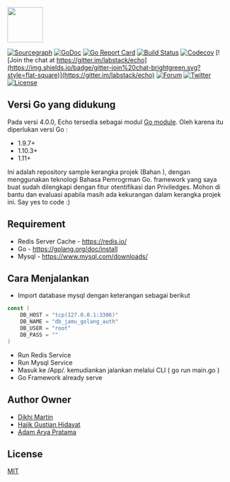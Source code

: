 <a href="https://echo.labstack.com"><img height="80" src="https://cdn.labstack.com/images/echo-logo.svg"></a>

[![Sourcegraph](https://sourcegraph.com/github.com/labstack/echo/-/badge.svg?style=flat-square)](https://sourcegraph.com/github.com/labstack/echo?badge)
[![GoDoc](http://img.shields.io/badge/go-documentation-blue.svg?style=flat-square)](http://godoc.org/github.com/labstack/echo)
[![Go Report Card](https://goreportcard.com/badge/github.com/labstack/echo?style=flat-square)](https://goreportcard.com/report/github.com/labstack/echo)
[![Build Status](http://img.shields.io/travis/labstack/echo.svg?style=flat-square)](https://travis-ci.org/labstack/echo)
[![Codecov](https://img.shields.io/codecov/c/github/labstack/echo.svg?style=flat-square)](https://codecov.io/gh/labstack/echo)
[![Join the chat at https://gitter.im/labstack/echo](https://img.shields.io/badge/gitter-join%20chat-brightgreen.svg?style=flat-square)](https://gitter.im/labstack/echo)
[![Forum](https://img.shields.io/badge/community-forum-00afd1.svg?style=flat-square)](https://forum.labstack.com)
[![Twitter](https://img.shields.io/badge/twitter-@labstack-55acee.svg?style=flat-square)](https://twitter.com/labstack)
[![License](http://img.shields.io/badge/license-mit-blue.svg?style=flat-square)](https://raw.githubusercontent.com/labstack/echo/master/LICENSE)

## Versi Go yang didukung
Pada versi 4.0.0, Echo tersedia sebagai modul [Go module](https://github.com/golang/go/wiki/Modules). Oleh karena itu diperlukan versi Go :
- 1.9.7+
- 1.10.3+
- 1.11+

Ini adalah repository sample kerangka projek (Bahan ), dengan menggunakan teknologi Bahasa Pemrogrman Go.  framework yang saya buat sudah dilengkapi dengan fitur otentifikasi dan Priviledges. Mohon di bantu dan evaluasi apabila masih ada kekurangan dalam kerangka projek ini.  Say yes to code :)

## Requirement
- Redis Server Cache - https://redis.io/
- Go - https://golang.org/doc/install
- Mysql - https://www.mysql.com/downloads/


## Cara Menjalankan
- Import database mysql dengan keterangan sebagai berikut
```go
const (
    DB_HOST = "tcp(127.0.0.1:3306)"
    DB_NAME = "db_jamu_golang_auth"
    DB_USER = "root"
    DB_PASS = ""
)

```
- Run Redis Service
- Run Mysql Service
- Masuk ke /App/. kemudiankan jalankan melalui CLI ( go run main.go )
- Go Framework already serve


## Author Owner
- [Dikhi Martin](https://www.linkedin.com/in/dikhi-martin/)
- [Hajik Gustian Hidayat](https://www.linkedin.com/in/hajik-gustian-hidayat-6ab575162/)
- [Adam Arya Pratama](https://www.linkedin.com/in/adam-arya-pratama-76781a140/)

## License
[MIT](https://github.com/labstack/echo/blob/master/LICENSE)
